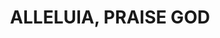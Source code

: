 ---
capo: 0
id: 0
lang: en-us
page: '43'
step: pre
subtitle: ''
tags: []
title: ALLELUIA, PRAISE GOD
---
